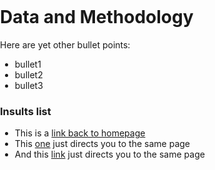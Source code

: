 <title>Example</title> <style> body { margin:0; padding:0; background-image:url("/china-environment/assets/images/Twitter.jpg"); background-repeat: no-repeat; webkit-background-size: cover; moz-background-size: cover; o-background-size: cover; background-size: cover; } </style>

# Data and Methodology


Here are yet other bullet points:
- bullet1
- bullet2
- bullet3


### Insults list

- This is a [link back to homepage](index.md)
- This [one](page1) just directs you to the same page
- And this [link](page2) just directs you to the same page

